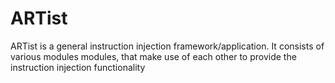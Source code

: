 # ARTist

ARTist is a general instruction injection framework/application. It consists
of various modules modules, that make use of each other to provide the
instruction injection functionality
